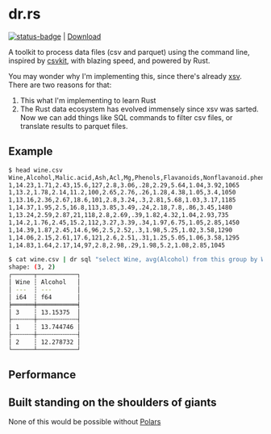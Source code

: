 # dr.rs

[![status-badge](https://ci.guillemborrell.es/api/badges/guillem/dr/status.svg)](https://ci.guillemborrell.es/guillem/dr) | [Download](https://git.guillemborrell.es/guillem/-/packages/generic/dr)

A toolkit to process data files (csv and parquet) using the command line, inspired by [csvkit](https://github.com/wireservice/csvkit), with blazing speed, and powered by Rust. 

You may wonder why I'm implementing this, since there's already [xsv](https://github.com/BurntSushi/xsv). There are two reasons for that:

1. This what I'm implementing to learn Rust
2. The Rust data ecosystem has evolved immensely since xsv was sarted. Now we can add things like SQL commands to filter csv files, or translate results to parquet files.

## Example

```bash
$ head wine.csv
Wine,Alcohol,Malic.acid,Ash,Acl,Mg,Phenols,Flavanoids,Nonflavanoid.phenols,Proanth,Color.int,Hue,OD,Proline
1,14.23,1.71,2.43,15.6,127,2.8,3.06,.28,2.29,5.64,1.04,3.92,1065
1,13.2,1.78,2.14,11.2,100,2.65,2.76,.26,1.28,4.38,1.05,3.4,1050
1,13.16,2.36,2.67,18.6,101,2.8,3.24,.3,2.81,5.68,1.03,3.17,1185
1,14.37,1.95,2.5,16.8,113,3.85,3.49,.24,2.18,7.8,.86,3.45,1480
1,13.24,2.59,2.87,21,118,2.8,2.69,.39,1.82,4.32,1.04,2.93,735
1,14.2,1.76,2.45,15.2,112,3.27,3.39,.34,1.97,6.75,1.05,2.85,1450
1,14.39,1.87,2.45,14.6,96,2.5,2.52,.3,1.98,5.25,1.02,3.58,1290
1,14.06,2.15,2.61,17.6,121,2.6,2.51,.31,1.25,5.05,1.06,3.58,1295
1,14.83,1.64,2.17,14,97,2.8,2.98,.29,1.98,5.2,1.08,2.85,1045

$ cat wine.csv | dr sql "select Wine, avg(Alcohol) from this group by Wine" | dr print
shape: (3, 2)
┌──────┬───────────┐
│ Wine ┆ Alcohol   │
│ ---  ┆ ---       │
│ i64  ┆ f64       │
╞══════╪═══════════╡
│ 3    ┆ 13.15375  │
├╌╌╌╌╌╌┼╌╌╌╌╌╌╌╌╌╌╌┤
│ 1    ┆ 13.744746 │
├╌╌╌╌╌╌┼╌╌╌╌╌╌╌╌╌╌╌┤
│ 2    ┆ 12.278732 │
└──────┴───────────┘
```

## Performance



## Built standing on the shoulders of giants

None of this would be possible without [Polars](https://github.com/pola-rs/polars)